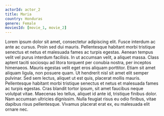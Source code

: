 ```yaml
---
actorId: actor_2
title: Maria
country: Honduras
genere: Female
moviesId: [movie_1, movie_2]
---
```


Lorem ipsum dolor sit amet, consectetur adipiscing elit. Fusce interdum ac ante ac cursus. Proin sed dui mauris. Pellentesque habitant morbi tristique senectus et netus et malesuada fames ac turpis egestas. Aenean tempus velit vel purus interdum facilisis. In ut accumsan velit, a aliquet massa. Class aptent taciti sociosqu ad litora torquent per conubia nostra, per inceptos himenaeos. Mauris egestas velit eget eros aliquam porttitor. Etiam sit amet aliquam ligula, non posuere quam. Ut hendrerit nisl sit amet elit semper pulvinar. Sed sem lectus, aliquet ut est quis, placerat mollis mauris. Pellentesque habitant morbi tristique senectus et netus et malesuada fames ac turpis egestas. Cras blandit tortor ipsum, sit amet faucibus neque volutpat vitae. Maecenas leo tellus, aliquet id ante id, tristique finibus dolor. Nam accumsan ultricies dignissim. Nulla feugiat risus eu odio finibus, vitae dapibus risus pellentesque. Vivamus placerat erat ex, eu malesuada elit ornare nec.